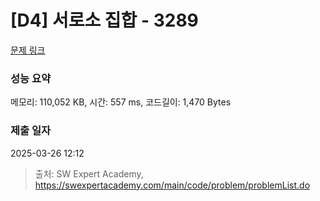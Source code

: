 # [D4] 서로소 집합 - 3289 

[문제 링크](https://swexpertacademy.com/main/code/problem/problemDetail.do?contestProbId=AWBJKA6qr2oDFAWr) 

### 성능 요약

메모리: 110,052 KB, 시간: 557 ms, 코드길이: 1,470 Bytes

### 제출 일자

2025-03-26 12:12



> 출처: SW Expert Academy, https://swexpertacademy.com/main/code/problem/problemList.do